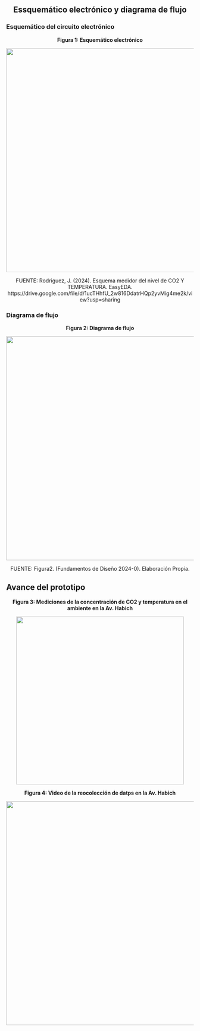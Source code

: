 ## <p align=center>Essquemático electrónico y diagrama de flujo</p>

### Esquemático del circuito electrónico

<p align="center"><strong>Figura 1: Esquemático electrónico</strong></p>

<p align="center"><img src="https://github.com/stephany-toribio/Repositorio-BioTech/blob/main/Imagenes/Diagrama_circuito.jpeg" width="600" style="margin: auto;"></p>

<p align="center" class="note text-center note-white">FUENTE: Rodriguez, J. (2024). Esquema medidor del nivel de CO2 Y TEMPERATURA. EasyEDA.
 https://drive.google.com/file/d/1ucTHhfU_2w816DdatrHQp2yvMig4me2k/view?usp=sharing </p>

### Diagrama de flujo

<p align="center"><strong>Figura 2: Diagrama de flujo</strong></p>

<p align="center"><img src="https://github.com/stephany-toribio/Repositorio-BioTech/blob/main/Imagenes/Diagrama%20de%20flujo%20BioTech.drawio.png" width="600" style="margin: auto;"></p>

<p align="center" class="note text-center note-white">FUENTE: Figura2. (Fundamentos de Diseño 2024-0). Elaboración Propia.</p>

## Avance del prototipo

<p align="center"><strong>Figura 3: Mediciones de la concentración de CO2 y temperatura en el ambiente en la Av. Habich</strong></p>

<p align="center"><img src="https://github.com/stephany-toribio/Repositorio-BioTech/blob/main/Hardware/Modelado%203D/sthabich.jpg" width="450" style="margin: auto;"></p>

<p align="center"><strong>Figura 4: Video de la reocolección de datps en la Av. Habich</strong></p>

<p align="center"><img src="https://github.com/stephany-toribio/Repositorio-BioTech/blob/main/Imagenes/Videos/StefanoHabich.mp4" width="600" style="margin: auto;"></p>
